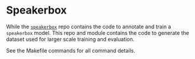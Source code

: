# Speakerbox

While the [`speakerbox`](https://github.com/CouncilDataProject/speakerbox) repo
contains the code to annotate and train a `speakerbox` model. This repo
and module contains the code to generate the dataset used for larger scale
training and evaluation.

See the Makefile commands for all command details.

